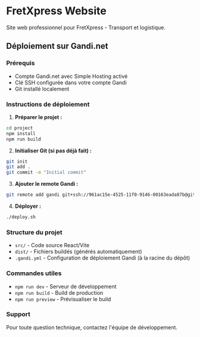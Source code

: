 # FretXpress Website

Site web professionnel pour FretXpress - Transport et logistique.

## Déploiement sur Gandi.net

### Prérequis
- Compte Gandi.net avec Simple Hosting activé
- Clé SSH configurée dans votre compte Gandi
- Git installé localement

### Instructions de déploiement

1. **Préparer le projet :**
```bash
cd project
npm install
npm run build
```

2. **Initialiser Git (si pas déjà fait) :**
```bash
git init
git add .
git commit -m "Initial commit"
```

3. **Ajouter le remote Gandi :**
```bash
git remote add gandi git+ssh://961ac15e-4525-11f0-9146-00163eada87b@git.sd6.gpaas.net/default.git
```

4. **Déployer :**
```bash
./deploy.sh
```

### Structure du projet
- `src/` - Code source React/Vite
- `dist/` - Fichiers buildés (générés automatiquement)
- `.gandi.yml` - Configuration de déploiement Gandi (à la racine du dépôt)

### Commandes utiles
- `npm run dev` - Serveur de développement
- `npm run build` - Build de production
- `npm run preview` - Prévisualiser le build

### Support
Pour toute question technique, contactez l'équipe de développement.